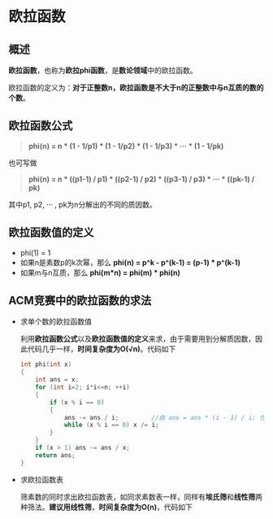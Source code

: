 # 欧拉函数

## 概述

**欧拉函数**，也称为**欧拉phi函数**，是**数论领域**中的欧拉函数。

欧拉函数的定义为：**对于正整数n，欧拉函数是不大于n的正整数中与n互质的数的个数**。

## 欧拉函数公式

> **phi(n) = n * (1 - 1/p1) * (1 - 1/p2) * (1 - 1/p3) * ··· * (1 - 1/pk)**

也可写做

> **phi(n) = n * ((p1-1) / p1) * ((p2-1) / p2) * ((p3-1) / p3) * ··· * ((pk-1) / pk)**

其中p1, p2, ··· , pk为n分解出的不同的质因数。

## 欧拉函数值的定义

* phi(1) = 1
* 如果n是素数p的k次幂，那么 **phi(n) = p^k - p^(k-1) = (p-1) * p^(k-1)**
* 如果m与n互质，那么 **phi(m*n) = phi(m) * phi(n)**

## ACM竞赛中的欧拉函数的求法

* 求单个数的欧拉函数值

    利用**欧拉函数公式**以及**欧拉函数值的定义**来求，由于需要用到分解质因数，因此代码几乎一样，**时间复杂度为O(√n)**。代码如下
    ```cpp
    int phi(int x)
    {
        int ans = x;
        for (int i=2; i*i<=n; ++i)
        {
            if (x % i == 0)
            {
                ans -= ans / i;         //由 ans = ans * (i - 1) / i; 化简而来
                while (x % i == 0) x /= i;
            }
        }
        if (x > 1) ans -= ans / x;
        return ans;
    }
    ```

* 求欧拉函数表

    筛素数的同时求出欧拉函数表，如同求素数表一样，同样有**埃氏筛**和**线性筛**两种筛法。**建议用线性筛**，**时间复杂度为O(n)**，代码如下
